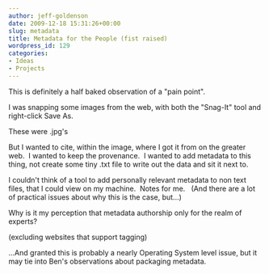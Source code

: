 ```yaml
---
author: jeff-goldenson
date: 2009-12-18 15:31:26+00:00
slug: metadata
title: Metadata for the People (fist raised)
wordpress_id: 129
categories:
- Ideas
- Projects
---
```


This is definitely a half baked observation of a "pain point".

I was snapping some images from the web, with both the "Snag-It" tool and right-click Save As.

These were .jpg's

But I wanted to cite, within the image, where I got it from on the greater web.  I wanted to keep the provenance.  I wanted to add metadata to this thing, not create some tiny .txt file to write out the data and sit it next to.

I couldn't think of a tool to add personally relevant metadata to non text files, that I could view on my machine.  Notes for me.   (And there are a lot of practical issues about why this is the case, but...)

Why is it my perception that metadata authorship only for the realm of experts?

(excluding websites that support tagging)

...And granted this is probably a nearly Operating System level issue, but it may tie into Ben's observations about packaging metadata.
